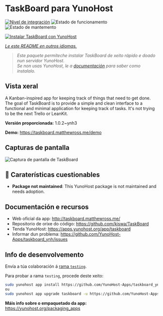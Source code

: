 <!--
NOTA: Este README foi creado automáticamente por <https://github.com/YunoHost/apps/tree/master/tools/readme_generator>
NON debe editarse manualmente.
-->

# TaskBoard para YunoHost

[![Nivel de integración](https://dash.yunohost.org/integration/taskboard.svg)](https://dash.yunohost.org/appci/app/taskboard) ![Estado de funcionamento](https://ci-apps.yunohost.org/ci/badges/taskboard.status.svg) ![Estado de mantemento](https://ci-apps.yunohost.org/ci/badges/taskboard.maintain.svg)

[![Instalar TaskBoard con YunoHost](https://install-app.yunohost.org/install-with-yunohost.svg)](https://install-app.yunohost.org/?app=taskboard)

*[Le este README en outros idiomas.](./ALL_README.md)*

> *Este paquete permíteche instalar TaskBoard de xeito rápido e doado nun servidor YunoHost.*  
> *Se non usas YunoHost, le a [documentación](https://yunohost.org/install) para saber como instalalo.*

## Vista xeral

A Kanban-inspired app for keeping track of things that need to get done.
The goal of TaskBoard is to provide a simple and clean interface to a functional and minimal application for keeping track of tasks. It's not trying to be the next Trello or LeanKit.

**Versión proporcionada:** 1.0.2~ynh3

**Demo:** <https://taskboard.matthewross.me/demo>

## Capturas de pantalla

![Captura de pantalla de TaskBoard](./doc/screenshots/screenshots.png)

## :red_circle: Caraterísticas cuestionables

- **Package not maintained**: This YunoHost package is not maintained and needs adoption.

## Documentación e recursos

- Web oficial da app: <http://taskboard.matthewross.me/>
- Repositorio de orixe do código: <https://github.com/kiswa/TaskBoard>
- Tenda YunoHost: <https://apps.yunohost.org/app/taskboard>
- Informar dun problema: <https://github.com/YunoHost-Apps/taskboard_ynh/issues>

## Info de desenvolvemento

Envía a túa colaboración á [rama `testing`](https://github.com/YunoHost-Apps/taskboard_ynh/tree/testing).

Para probar a rama `testing`, procede deste xeito:

```bash
sudo yunohost app install https://github.com/YunoHost-Apps/taskboard_ynh/tree/testing --debug
ou
sudo yunohost app upgrade taskboard -u https://github.com/YunoHost-Apps/taskboard_ynh/tree/testing --debug
```

**Máis info sobre o empaquetado da app:** <https://yunohost.org/packaging_apps>
